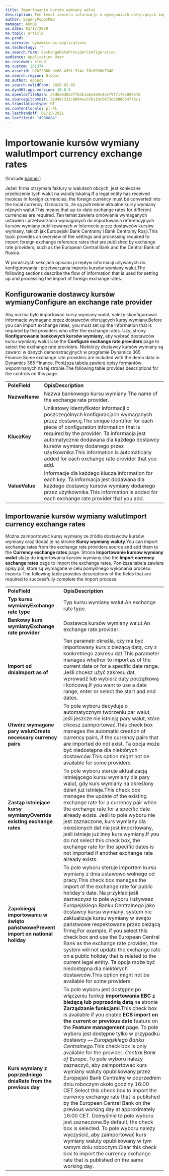 ```yaml
---
title: Importowanie kursów wymiany walut
description: Ten temat zawiera informacje o wymaganiach dotyczących importowania kursów referencyjnych dla walut obcych opublikowanych za pomocą bankowych kursów wymiany.
author: EvgenyPopovMBS
manager: AnnBe
ms.date: 03/17/2020
ms.topic: article
ms.prod: ''
ms.service: dynamics-ax-applications
ms.technology: ''
ms.search.form: ExchangeRateProviderConfiguration
audience: Application User
ms.reviewer: kfend
ms.custom: 261374
ms.assetid: b2b22868-de68-439f-914c-78c6930b7340
ms.search.region: Global
ms.author: epopov
ms.search.validFrom: 2020-02-03
ms.dyn365.ops.version: 10.0.9
ms.openlocfilehash: a5dbe0d822f7bdb1a62a99c43ef9f7170c889676
ms.sourcegitcommit: 38d40c331c8894acb7b119c5073e3088b54776c1
ms.translationtype: HT
ms.contentlocale: pl-PL
ms.lasthandoff: 01/15/2021
ms.locfileid: "4988884"
---
```

# <a name="import-currency-exchange-rates"></a><span data-ttu-id="f5695-103">Importowanie kursów wymiany walut</span><span class="sxs-lookup"><span data-stu-id="f5695-103">Import currency exchange rates</span></span>

[!include [banner](../includes/banner.md)]

<span data-ttu-id="f5695-104">Jeżeli firma otrzymała faktury w walutach obcych, jest konieczne przeliczenie tych walut na walutę lokalną.</span><span class="sxs-lookup"><span data-stu-id="f5695-104">If a legal entity has received invoices in foreign currencies, the foreign currency must be converted into the local currency.</span></span> <span data-ttu-id="f5695-105">Oznacza to, że są potrzebne aktualne kursy wymiany różnych walut.</span><span class="sxs-lookup"><span data-stu-id="f5695-105">This means that up-to-date exchange rates for different currencies are required.</span></span> <span data-ttu-id="f5695-106">Ten temat zawiera omówienie wymaganych ustawień i przetwarzania wymaganych do importowania referencyjnych kursów wymiany publikowanych w Internecie przez dostawców kursów wymiany, takich jak Europejski Bank Centralny i Bank Centralny Rosji.</span><span class="sxs-lookup"><span data-stu-id="f5695-106">This topic provides an overview of the settings and processing required to import foreign exchange reference rates that are published by exchange rate providers, such as the European Central Bank and the Central Bank of Russia.</span></span>

<span data-ttu-id="f5695-107">W poniższych sekcjach opisano przepływ informacji używanych do konfigurowania i przetwarzania importu kursów wymiany walut.</span><span class="sxs-lookup"><span data-stu-id="f5695-107">The following sections describe the flow of information that is used for setting up and processing the import of foreign exchange rates.</span></span>

## <a name="configure-an-exchange-rate-provider"></a><span data-ttu-id="f5695-108">Konfigurowanie dostawcy kursów wymiany</span><span class="sxs-lookup"><span data-stu-id="f5695-108">Configure an exchange rate provider</span></span>
<span data-ttu-id="f5695-109">Aby można było importować kursy wymiany walut, należy skonfigurować informacje wymagane przez dostawców oferujących kursy wymiany.</span><span class="sxs-lookup"><span data-stu-id="f5695-109">Before you can import exchange rates, you must set up the information that is required by the providers who offer the exchange rates.</span></span> <span data-ttu-id="f5695-110">Użyj strony **Konfigurowanie bankowych kursów wymiany**, aby wybrać dostawców kursu wymiany walut.</span><span class="sxs-lookup"><span data-stu-id="f5695-110">Use the **Configure exchange rate providers** page to select the exchange rate providers.</span></span> <span data-ttu-id="f5695-111">Niektórzy dostawcy kursów wymiany są zawarci w danych demonstracyjnych w programie Dynamics 365 Finance.</span><span class="sxs-lookup"><span data-stu-id="f5695-111">Some exchange rate providers are included with the demo data in Dynamics 365 Finance.</span></span> <span data-ttu-id="f5695-112">Poniższa tabela zawiera opisy formantów wspominanych na tej stronie.</span><span class="sxs-lookup"><span data-stu-id="f5695-112">The following table provides descriptions for the controls on this page.</span></span>

|           |                                                                                                                                                                                                                             |
|-----------|-----------------------------------------------------------------------------------------------------------------------------------------------------------------------------------------------------------------------------|
| <span data-ttu-id="f5695-113">**Pole**</span><span class="sxs-lookup"><span data-stu-id="f5695-113">**Field**</span></span> | <span data-ttu-id="f5695-114">**Opis**</span><span class="sxs-lookup"><span data-stu-id="f5695-114">**Description**</span></span>                                                                                                                                                                                                             |
| <span data-ttu-id="f5695-115">**Nazwa**</span><span class="sxs-lookup"><span data-stu-id="f5695-115">**Name**</span></span>  | <span data-ttu-id="f5695-116">Nazwa bankowego kursu wymiany.</span><span class="sxs-lookup"><span data-stu-id="f5695-116">The name of the exchange rate provider.</span></span>                                                                                                                                                                                     |
| <span data-ttu-id="f5695-117">**Klucz**</span><span class="sxs-lookup"><span data-stu-id="f5695-117">**Key**</span></span>   | <span data-ttu-id="f5695-118">Unikatowy identyfikator informacji o poszczególnych konfiguracjach wymaganych przez dostawcę.</span><span class="sxs-lookup"><span data-stu-id="f5695-118">The unique identifier for each piece of configuration information that is required by the provider.</span></span> <span data-ttu-id="f5695-119">Ta informacja jest automatycznie dodawana dla każdego dostawcy kursów wymiany dodanego przez użytkownika.</span><span class="sxs-lookup"><span data-stu-id="f5695-119">This information is automatically added for each exchange rate provider that you add.</span></span> |
| <span data-ttu-id="f5695-120">**Value**</span><span class="sxs-lookup"><span data-stu-id="f5695-120">**Value**</span></span> | <span data-ttu-id="f5695-121">Informacje dla każdego klucza.</span><span class="sxs-lookup"><span data-stu-id="f5695-121">Information for each key.</span></span> <span data-ttu-id="f5695-122">Ta informacja jest dodawana dla każdego dostawcy kursów wymiany dodanego przez użytkownika.</span><span class="sxs-lookup"><span data-stu-id="f5695-122">This information is added for each exchange rate provider that you add.</span></span>                                                                                         |

## <a name="import-currency-exchange-rates"></a><span data-ttu-id="f5695-123">Importowanie kursów wymiany walut</span><span class="sxs-lookup"><span data-stu-id="f5695-123">Import currency exchange rates</span></span>
<span data-ttu-id="f5695-124">Można zaimportować kursy wymiany ze źródła dostawców kursów wymiany oraz dodać je na stronie **Kursy wymiany waluty**.</span><span class="sxs-lookup"><span data-stu-id="f5695-124">You can import exchange rates from the exchange rate providers source and add them to the **Currency exchange rates** page.</span></span> <span data-ttu-id="f5695-125">Strona **Importowanie kursów wymiany walut** służy do importowania kursów wymiany.</span><span class="sxs-lookup"><span data-stu-id="f5695-125">Use the **Import currency exchange rates** page to import the exchange rates.</span></span> <span data-ttu-id="f5695-126">Poniższa tabela zawiera opisy pól, które są wymagane w celu pomyślnego wykonania procesu importu.</span><span class="sxs-lookup"><span data-stu-id="f5695-126">The following table provides descriptions of the fields that are required to successfully complete the import process.</span></span>

|                                        |                                                                                                                                                                                                                                                                                                                                                                             |
|----------------------------------------|-----------------------------------------------------------------------------------------------------------------------------------------------------------------------------------------------------------------------------------------------------------------------------------------------------------------------------------------------------------------------------|
| <span data-ttu-id="f5695-127">**Pole**</span><span class="sxs-lookup"><span data-stu-id="f5695-127">**Field**</span></span>                              | <span data-ttu-id="f5695-128">**Opis**</span><span class="sxs-lookup"><span data-stu-id="f5695-128">**Description**</span></span>                                                                                                                                                                                                                                                                                                                                                             |
| <span data-ttu-id="f5695-129">**Typ kursu wymiany**</span><span class="sxs-lookup"><span data-stu-id="f5695-129">**Exchange rate type**</span></span>                 | <span data-ttu-id="f5695-130">Typ kursu wymiany walut.</span><span class="sxs-lookup"><span data-stu-id="f5695-130">An exchange rate type.</span></span>                                                                                                                                                                                                                                                                                                                                                      |
| <span data-ttu-id="f5695-131">**Bankowy kurs wymiany**</span><span class="sxs-lookup"><span data-stu-id="f5695-131">**Exchange rate provider**</span></span>             | <span data-ttu-id="f5695-132">Dostawca kursów wymiany walut.</span><span class="sxs-lookup"><span data-stu-id="f5695-132">An exchange rate provider.</span></span>                                                                                                                                                                                                                                                                                                                                                  |
| <span data-ttu-id="f5695-133">**Import od dnia**</span><span class="sxs-lookup"><span data-stu-id="f5695-133">**Import as of**</span></span>                       | <span data-ttu-id="f5695-134">Ten parametr określa, czy ma być importowany kurs z bieżącą datą, czy z konkretnego zakresu dat.</span><span class="sxs-lookup"><span data-stu-id="f5695-134">This parameter manages whether to import as of the current date or for a specific date range.</span></span> <span data-ttu-id="f5695-135">Jeśli chcesz użyć zakresu dat, wprowadź lub wybierz daty początkową i końcową.</span><span class="sxs-lookup"><span data-stu-id="f5695-135">If you want to use a date range, enter or select the start and end dates.</span></span>                                                                                                                                                                                                                |
| <span data-ttu-id="f5695-136">**Utwórz wymagane pary walut**</span><span class="sxs-lookup"><span data-stu-id="f5695-136">**Create necessary currency pairs**</span></span>    | <span data-ttu-id="f5695-137">To pole wyboru decyduje o automatycznym tworzeniu par walut, jeśli jeszcze nie istnieją pary walut, które chcesz zaimportować.</span><span class="sxs-lookup"><span data-stu-id="f5695-137">This check box manages the automatic creation of currency pairs, if the currency pairs that are imported do not exist.</span></span> <span data-ttu-id="f5695-138">Ta opcja może być niedostępna dla niektórych dostawców.</span><span class="sxs-lookup"><span data-stu-id="f5695-138">This option might not be available for some providers.</span></span>                                                                                                                                                                                               |
| <span data-ttu-id="f5695-139">**Zastąp istniejące kursy wymiany**</span><span class="sxs-lookup"><span data-stu-id="f5695-139">**Override existing exchange rates**</span></span>   | <span data-ttu-id="f5695-140">To pole wyboru steruje aktualizacją istniejącego kursu wymiany dla pary walut, gdy kurs wymiany na określony dzień już istnieje.</span><span class="sxs-lookup"><span data-stu-id="f5695-140">This check box manages the update of the existing exchange rate for a currency pair when the exchange rate for a specific date already exists.</span></span> <span data-ttu-id="f5695-141">Jeśli to pole wyboru nie jest zaznaczone, kurs wymiany dla określonych dat nie jest importowany, jeśli istnieje już inny kurs wymiany.</span><span class="sxs-lookup"><span data-stu-id="f5695-141">If you do not select this check box, the exchange rate for the specific dates is not imported if another exchange rate already exists.</span></span>                                                                                       |
| <span data-ttu-id="f5695-142">**Zapobiegaj importowaniu w święto państwowe**</span><span class="sxs-lookup"><span data-stu-id="f5695-142">**Prevent import on national holiday**</span></span> | <span data-ttu-id="f5695-143">To pole wyboru steruje importem kursu wymiany z dnia ustawowo wolnego od pracy.</span><span class="sxs-lookup"><span data-stu-id="f5695-143">This check box manages the import of the exchange rate for public holiday's date.</span></span> <span data-ttu-id="f5695-144">Na przykład jeśli zaznaczysz to pole wyboru i używasz Europejskiego Banku Centralnego jako dostawcy kursu wymiany, system nie zaktualizuje kursu wymiany w święto państwowe respektowane przez bieżącą firmę.</span><span class="sxs-lookup"><span data-stu-id="f5695-144">For example, if you select this check box and use the European Central Bank as the exchange rate provider, the system will not update the exchange rate on a public holiday that is related to the current legal entity.</span></span> <span data-ttu-id="f5695-145">Ta opcja może być niedostępna dla niektórych dostawców.</span><span class="sxs-lookup"><span data-stu-id="f5695-145">This option might not be available for some providers.</span></span> |
| <span data-ttu-id="f5695-146">**Kurs wymiany z poprzedniego dnia**</span><span class="sxs-lookup"><span data-stu-id="f5695-146">**Rate from the previous day**</span></span> | <span data-ttu-id="f5695-147">To pole wyboru jest dostępne po włączeniu funkcji **importowania EBC z bieżącą lub poprzednią datą** na stronie **Zarządzanie funkcjami**.</span><span class="sxs-lookup"><span data-stu-id="f5695-147">This check box is available if you enable **ECB import on the current or previous date** feature on the **Feature management** page.</span></span> <span data-ttu-id="f5695-148">To pole wyboru jest dostępne tylko w przypadku dostawcy — *Europejskiego Banku Centralnego*.</span><span class="sxs-lookup"><span data-stu-id="f5695-148">This check box is only available for the provider, *Central Bank of Europe*.</span></span> <span data-ttu-id="f5695-149">To pole wyboru należy zaznaczyć, aby zaimportować kurs wymiany waluty opublikowany przez Europejski Bank Centralny w poprzednim dniu roboczym około godziny 16:00 CET.</span><span class="sxs-lookup"><span data-stu-id="f5695-149">Select this check box to import the currency exchange rate that is published by the European Central Bank on the previous working day at approximately 16:00 CET.</span></span> <span data-ttu-id="f5695-150">Domyślnie to pole wyboru jest zaznaczone.</span><span class="sxs-lookup"><span data-stu-id="f5695-150">By default, the check box is selected.</span></span> <span data-ttu-id="f5695-151">To pole wyboru należy wyczyścić, aby zaimportować kurs wymiany waluty opublikowany w tym samym dniu roboczym.</span><span class="sxs-lookup"><span data-stu-id="f5695-151">Clear this check box to import the currency exchange rate that is published on the same working day.</span></span>  |
